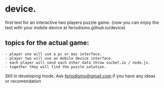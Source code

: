 # device.

first test for an interactive two players puzzle game.
(now you can enjoy the test with your mobile device at feriodismo.github.io/device)

  ## topics for the actual game:
    - player one will use a pc or mac interface.
    - player two will use an mobile device interface.
    - each player will send each other data throw socket.io / node.js.
    - together they will find the puzzle solution.
    
Still in developing mode. Ask feriodismo@gmail.com if you have any ideas or recomendation
